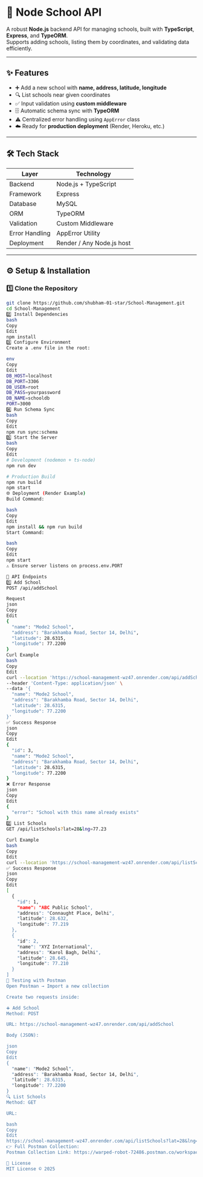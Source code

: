 # 🏫 Node School API

A robust **Node.js** backend API for managing schools, built with **TypeScript**, **Express**, and **TypeORM**.  
Supports adding schools, listing them by coordinates, and validating data efficiently.  

---

## ✨ Features

- ➕ Add a new school with **name, address, latitude, longitude**  
- 🔍 List schools near given coordinates  
- ✅ Input validation using **custom middleware**  
- 🗄️ Automatic schema sync with **TypeORM**  
- ⚠️ Centralized error handling using `AppError` class  
- ☁️ Ready for **production deployment** (Render, Heroku, etc.)  

---

## 🛠 Tech Stack

| Layer          | Technology        |
|----------------|-------------------|
| Backend        | Node.js + TypeScript |
| Framework      | Express           |
| Database       | MySQL             |
| ORM            | TypeORM           |
| Validation     | Custom Middleware |
| Error Handling | AppError Utility  |
| Deployment     | Render / Any Node.js host |

---

## ⚙️ Setup & Installation

### 1️⃣ Clone the Repository
```bash
git clone https://github.com/shubham-01-star/School-Management.git
cd School-Management
2️⃣ Install Dependencies
bash
Copy
Edit
npm install
3️⃣ Configure Environment
Create a .env file in the root:

env
Copy
Edit
DB_HOST=localhost
DB_PORT=3306
DB_USER=root
DB_PASS=yourpassword
DB_NAME=schooldb
PORT=3000
4️⃣ Run Schema Sync
bash
Copy
Edit
npm run sync:schema
5️⃣ Start the Server
bash
Copy
Edit
# Development (nodemon + ts-node)
npm run dev

# Production Build
npm run build
npm start
🌐 Deployment (Render Example)
Build Command:

bash
Copy
Edit
npm install && npm run build
Start Command:

bash
Copy
Edit
npm start
⚠️ Ensure server listens on process.env.PORT

📌 API Endpoints
1️⃣ Add School
POST /api/addSchool

Request
json
Copy
Edit
{
  "name": "Mode2 School",
  "address": "Barakhamba Road, Sector 14, Delhi",
  "latitude": 28.6315,
  "longitude": 77.2200
}
Curl Example
bash
Copy
Edit
curl --location 'https://school-management-wz47.onrender.com/api/addSchool' \
--header 'Content-Type: application/json' \
--data '{
  "name": "Mode2 School",
  "address": "Barakhamba Road, Sector 14, Delhi",
  "latitude": 28.6315,
  "longitude": 77.2200
}'
✅ Success Response
json
Copy
Edit
{
  "id": 3,
  "name": "Mode2 School",
  "address": "Barakhamba Road, Sector 14, Delhi",
  "latitude": 28.6315,
  "longitude": 77.2200
}
❌ Error Response
json
Copy
Edit
{
  "error": "School with this name already exists"
}
2️⃣ List Schools
GET /api/listSchools?lat=28&lng=77.23

Curl Example
bash
Copy
Edit
curl --location 'https://school-management-wz47.onrender.com/api/listSchools?lat=28&lng=77.23'
✅ Success Response
json
Copy
Edit
[
  {
    "id": 1,
    "name": "ABC Public School",
    "address": "Connaught Place, Delhi",
    "latitude": 28.632,
    "longitude": 77.219
  },
  {
    "id": 2,
    "name": "XYZ International",
    "address": "Karol Bagh, Delhi",
    "latitude": 28.645,
    "longitude": 77.210
  }
]
🧪 Testing with Postman
Open Postman → Import a new collection

Create two requests inside:

➕ Add School
Method: POST

URL: https://school-management-wz47.onrender.com/api/addSchool

Body (JSON):

json
Copy
Edit
{
  "name": "Mode2 School",
  "address": "Barakhamba Road, Sector 14, Delhi",
  "latitude": 28.6315,
  "longitude": 77.2200
}
🔍 List Schools
Method: GET

URL:

bash
Copy
Edit
https://school-management-wz47.onrender.com/api/listSchools?lat=28&lng=77.23
👉 Full Postman Collection:
Postman Collection Link: https://warped-robot-72486.postman.co/workspace/Team-Workspace~2aa89ee4-9903-461f-8eef-c0a69a32bab9/request/26922555-c0154769-9979-492b-bc1d-8e35c3a1e845?action=share&creator=26922555&ctx=documentation

📄 License
MIT License © 2025
